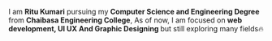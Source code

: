 I am <b>Ritu Kumari</b> pursuing my <b>Computer Science and Engineering Degree</b> from <b>Chaibasa Engineering College</b>, As of now, I am focused on <b>web development, UI UX And Graphic Designing </b> but still exploring many fields🔥
